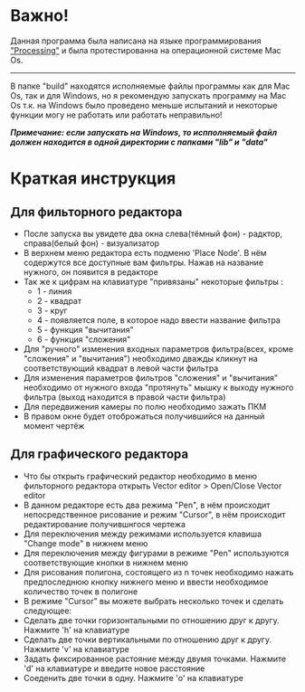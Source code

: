 Важно!
=====================

Данная программа была написана на языке программирования ["Processing"](https://processing.org/download/) и была протестированна на операционной системе Mac Os.
***
В папке "build" находятся исполняемые файлы программы как для Mac Os, так и для Windows, но я рекомендую запускать программу на Mac Os т.к. на Windows было проведено меньше испытаний и некоторые функции могу не работать или работать неправильно!

***Примечание: если запускать на Windows, то испполняемый файл должен находится в одной директории с папками "lib" и "data"***

Краткая инструкция
==================

Для фильторного редактора
-------------------------
* После запуска вы увидете два окна слева(тёмный фон) - радктор, справа(белый фон) - визуализатор
* В верхнем меню редактора есть подменю 'Place Node'. В нём содержутся все доступные вам фильтры. Нажав на название нужного, он появится в редакторе
* Так же к цифрам на клавиатуре "привязаны" некоторые фильтры :
  * 1 - линия
  * 2 - квадрат
  * 3 - круг
  * 4 - появляется поле, в которое надо ввести название фильтра
  * 5 - функция "вычитания"
  * 6 - функция "сложения"
* Для "ручного" изменения входных параметров фильтра(всех, кроме "сложения" и "вычитания") необходимо дважды кликнут на соответствующий квадрат в левой части фильтра
* Для изменения параметров фильтров "сложения" и "вычитания" необходимо от нужного входа "протянуть" мышку к выходу нужного фильтра (выход находится в правой части фильтра)
* Для передвижения камеры по полю необходимо зажать ПКМ
* В правом окне будет отоброжаться получившийся на данный момент чертёж

Для графического редактора
-------------------------
* Что бы открыть графический редактор необходимо в меню фильторного редактора открыть Vector editor > Open/Close Vector editor
* В данном редакторе есть два режима "Pen", в нём происходит непосредственное рисование и режим "Cursor", в нём происходит редактирование получившнгося чертежа
* Для переключения между режимами используется клавиша "Change mode" в нижнем меню
* Для переключения между фигурами в режиме "Pen" используются соответствующие кнопки в нижнем меню
* Для рисования полигона, состоящего из n точек необходимо нажать предпоследнюю кнопку нижнего меню и ввести необходимое количество точек в полигоне
* В режиме "Cursor" вы можете выбрать несколько точек и сделать следующее:
 * Сделать две точки горизонтальными по отношению друг к другу. Нажмите 'h' на клавиатуре
 * Сделать две точки вертикальными по отношению друг к другу. Нажмите 'v' на клавиатуре
 * Задать фиксированное растояние между двумя точками. Нажмите 'd' на клавиатуре и введите новое расстояние
 * Соеденить две точки в одну. Нажмите 'o' на клавиатуре
